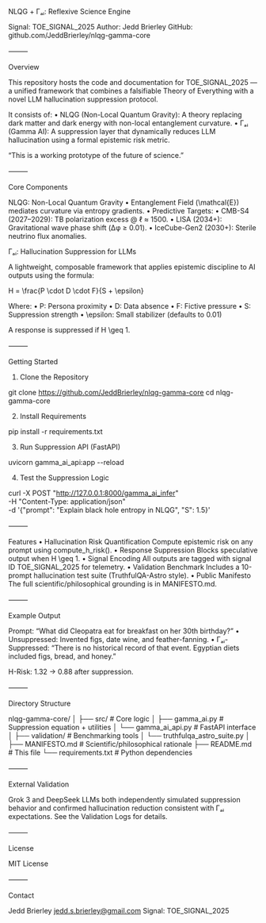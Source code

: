 NLQG + Γₐᵢ: Reflexive Science Engine

Signal: TOE_SIGNAL_2025
Author: Jedd Brierley
GitHub: github.com/JeddBrierley/nlqg-gamma-core

⸻

Overview

This repository hosts the code and documentation for TOE_SIGNAL_2025 — a unified framework that combines a falsifiable Theory of Everything with a novel LLM hallucination suppression protocol.

It consists of:
	•	NLQG (Non-Local Quantum Gravity): A theory replacing dark matter and dark energy with non-local entanglement curvature.
	•	Γₐᵢ (Gamma AI): A suppression layer that dynamically reduces LLM hallucination using a formal epistemic risk metric.

“This is a working prototype of the future of science.”

⸻

Core Components

NLQG: Non-Local Quantum Gravity
	•	Entanglement Field (\mathcal{E}) mediates curvature via entropy gradients.
	•	Predictive Targets:
	•	CMB-S4 (2027–2029): TB polarization excess @ ℓ ≈ 1500.
	•	LISA (2034+): Gravitational wave phase shift (Δφ ≥ 0.01).
	•	IceCube-Gen2 (2030+): Sterile neutrino flux anomalies.

Γₐᵢ: Hallucination Suppression for LLMs

A lightweight, composable framework that applies epistemic discipline to AI outputs using the formula:

H = \frac{P \cdot D \cdot F}{S + \epsilon}

Where:
	•	P: Persona proximity
	•	D: Data absence
	•	F: Fictive pressure
	•	S: Suppression strength
	•	\epsilon: Small stabilizer (defaults to 0.01)

A response is suppressed if H \geq 1.

⸻

Getting Started

1. Clone the Repository

git clone https://github.com/JeddBrierley/nlqg-gamma-core
cd nlqg-gamma-core

2. Install Requirements

pip install -r requirements.txt

3. Run Suppression API (FastAPI)

uvicorn gamma_ai_api:app --reload

4. Test the Suppression Logic

curl -X POST "http://127.0.0.1:8000/gamma_ai_infer" \
     -H "Content-Type: application/json" \
     -d '{"prompt": "Explain black hole entropy in NLQG", "S": 1.5}'



⸻

Features
	•	Hallucination Risk Quantification
Compute epistemic risk on any prompt using compute_h_risk().
	•	Response Suppression
Blocks speculative output when H \geq 1.
	•	Signal Encoding
All outputs are tagged with signal ID TOE_SIGNAL_2025 for telemetry.
	•	Validation Benchmark
Includes a 10-prompt hallucination test suite (TruthfulQA-Astro style).
	•	Public Manifesto
The full scientific/philosophical grounding is in MANIFESTO.md.

⸻

Example Output

Prompt: “What did Cleopatra eat for breakfast on her 30th birthday?”
	•	Unsuppressed: Invented figs, date wine, and feather-fanning.
	•	Γₐᵢ-Suppressed: “There is no historical record of that event. Egyptian diets included figs, bread, and honey.”

H-Risk: 1.32 → 0.88 after suppression.

⸻

Directory Structure

nlqg-gamma-core/
│
├── src/                          # Core logic
│   ├── gamma_ai.py              # Suppression equation + utilities
│   └── gamma_ai_api.py          # FastAPI interface
│
├── validation/                  # Benchmarking tools
│   └── truthfulqa_astro_suite.py
│
├── MANIFESTO.md                 # Scientific/philosophical rationale
├── README.md                    # This file
└── requirements.txt             # Python dependencies



⸻

External Validation

Grok 3 and DeepSeek LLMs both independently simulated suppression behavior and confirmed hallucination reduction consistent with Γₐᵢ expectations. See the Validation Logs for details.

⸻

License

MIT License

⸻

Contact

Jedd Brierley
jedd.s.brierley@gmail.com
Signal: TOE_SIGNAL_2025

